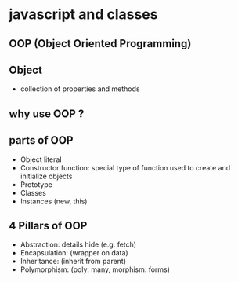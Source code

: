 # javascript and classes

## OOP (Object Oriented Programming)

## Object
- collection of properties and methods

## why use OOP ?

## parts of OOP
- Object literal
- Constructor function: special type of function used to create and initialize objects
- Prototype
- Classes
- Instances (new, this)

## 4 Pillars of OOP
- Abstraction: details hide (e.g. fetch)
- Encapsulation: (wrapper on data)
- Inheritance: (inherit from parent)
- Polymorphism: (poly: many, morphism: forms)

